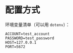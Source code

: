 # 配置方式

环境变量清单（可以用 `dotenv`）：

```properties
ACCOUNT=test_account
PASSWORD=test_password
HOST=127.0.0.1
PORT=5672
```
